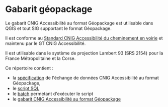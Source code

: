 # Gabarit géopackage

Le gabarit CNIG Accessibilité au format Géopackage est utilisable dans QGIS et tout SIG supportant le format Géopackage. 

Il est conforme au [Standard CNIG Accessibilité du cheminement en voirie](https://cnig.gouv.fr/ressources-accessibilite-a25335.html) et maintenu par le GT CNIG Accessibilité.

Il est utilisable dans le système de projection Lambert 93 (SRS 2154) pour la France Métropolitaine et la Corse.

Ce répertoire contient :
- la [spécification](https://github.com/cnigfr/schema-accessibilite-voirie/blob/main/Standard/Gabarit%20geopackage/250828_sp%C3%A9cification_gabarit_CNIG_Accessibilit%C3%A9.md) de l'échange de données CNIG Accessibilité au format Géopackage, 
- le [script SQL](https://github.com/cnigfr/schema-accessibilite-voirie/blob/main/Standard/Gabarit%20geopackage/script_standard_cnig_accessibilite.sql)
- le [batch](https://github.com/cnigfr/schema-accessibilite-voirie/blob/main/Standard/Gabarit%20geopackage/batch.sh) permetant d'exécuter le script
- le [gabarit CNIG Accessibilité au format Géopackage](https://github.com/cnigfr/schema-accessibilite-voirie/blob/main/Standard/Gabarit%20geopackage/gabarit_cnig_accessibilite.gpkg)









